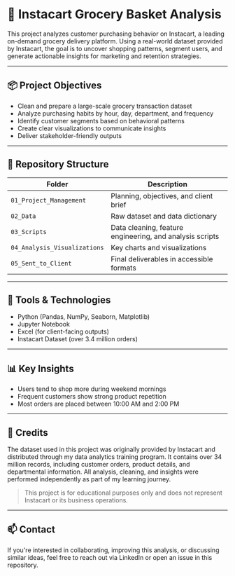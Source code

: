 # 🛒 Instacart Grocery Basket Analysis

This project analyzes customer purchasing behavior on Instacart, a leading on-demand grocery delivery platform. Using a real-world dataset provided by Instacart, the goal is to uncover shopping patterns, segment users, and generate actionable insights for marketing and retention strategies.

---

## 📦 Project Objectives

- Clean and prepare a large-scale grocery transaction dataset
- Analyze purchasing habits by hour, day, department, and frequency
- Identify customer segments based on behavioral patterns
- Create clear visualizations to communicate insights
- Deliver stakeholder-friendly outputs

---

## 📁 Repository Structure

| Folder                    | Description                                           |
|---------------------------|-------------------------------------------------------|
| `01_Project_Management`   | Planning, objectives, and client brief                |
| `02_Data`                 | Raw dataset and data dictionary                       |
| `03_Scripts`              | Data cleaning, feature engineering, and analysis scripts |
| `04_Analysis_Visualizations` | Key charts and visualizations                      |
| `05_Sent_to_Client`       | Final deliverables in accessible formats              |

---

## 🧪 Tools & Technologies

- Python (Pandas, NumPy, Seaborn, Matplotlib)
- Jupyter Notebook
- Excel (for client-facing outputs)
- Instacart Dataset (over 3.4 million orders)

---

## 📊 Key Insights

- Users tend to shop more during weekend mornings
- Frequent customers show strong product repetition
- Most orders are placed between 10:00 AM and 2:00 PM

---

## 📌 Credits

The dataset used in this project was originally provided by Instacart and distributed through my data analytics training program. It contains over 34 million records, including customer orders, product details, and departmental information. All analysis, cleaning, and insights were performed independently as part of my learning journey.

>This project is for educational purposes only and does not represent Instacart or its business operations.

---

## 📫 Contact

If you're interested in collaborating, improving this analysis, or discussing similar ideas, feel free to reach out via LinkedIn or open an issue in this repository.
